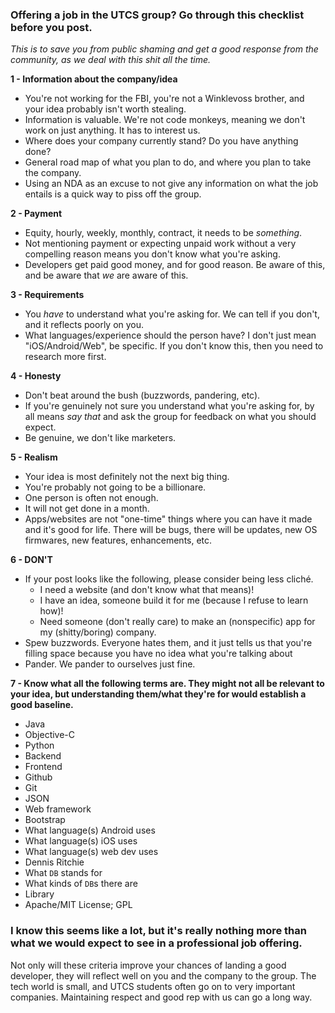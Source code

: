 ### Offering a job in the UTCS group? Go through this checklist before you post. 

*This is to save you from public shaming and get a good response from the community, as we deal with this shit all the time.*

**1 - Information about the company/idea**
* You're not working for the FBI, you're not a Winklevoss brother, and your idea probably isn't worth stealing.
* Information is valuable. We're not code monkeys, meaning we don't work on just anything. It has to interest us.
* Where does your company currently stand? Do you have anything done?
* General road map of what you plan to do, and where you plan to take the company.
* Using an NDA as an excuse to not give any information on what the job entails is a quick way to piss off the group.

**2 - Payment**
* Equity, hourly, weekly, monthly, contract, it needs to be *something*.
* Not mentioning payment or expecting unpaid work without a very compelling reason means you don't know what you're asking.
* Developers get paid good money, and for good reason. Be aware of this, and be aware that *we* are aware of this.

**3 - Requirements**
* You *have* to understand what you're asking for. We can tell if you don't, and it reflects poorly on you.
* What languages/experience should the person have? I don't just mean "iOS/Android/Web", be specific. If you don't know this, then you need to research more first.

**4 - Honesty**
* Don't beat around the bush (buzzwords, pandering, etc).
* If you're genuinely not sure you understand what you're asking for, by all means *say that* and ask the group for feedback on what you should expect.
* Be genuine, we don't like marketers.

**5 - Realism**
* Your idea is most definitely not the next big thing.
* You're probably not going to be a billionare.
* One person is often not enough.
* It will not get done in a month.
* Apps/websites are not "one-time" things where you can have it made and it's good for life. There will be bugs, there will be updates, new OS firmwares, new features, enhancements, etc.

**6 - DON'T**
* If your post looks like the following, please consider being less cliché.
  * I need a website (and don't know what that means)!
  * I have an idea, someone build it for me (because I refuse to learn how)!
  * Need someone (don't really care) to make an (nonspecific) app for my (shitty/boring) company.
* Spew buzzwords. Everyone hates them, and it just tells us that you're filling space because you have no idea what you're talking about
* Pander. We pander to ourselves just fine.

**7 - Know what all the following terms are. They might not all be relevant to your idea, but understanding them/what they're for would establish a good baseline.**
* Java
* Objective-C
* Python
* Backend
* Frontend
* Github
* Git
* JSON
* Web framework
* Bootstrap
* What language(s) Android uses
* What language(s) iOS uses
* What language(s) web dev uses
* Dennis Ritchie
* What `DB` stands for
* What kinds of `DB`s there are
* Library
* Apache/MIT License; GPL

### I know this seems like a lot, but it's really nothing more than what we would expect to see in a professional job offering.

Not only will these criteria improve your chances of landing a good developer, they will reflect well on you and the company to the group. The tech world is small, and UTCS students often go on to very important companies. Maintaining respect and good rep with us can go a long way.
